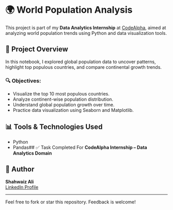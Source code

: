 # 🌍 World Population Analysis

This project is part of my **Data Analytics Internship** at [CodeAlpha](https://www.linkedin.com/company/codealpha/posts/?feedView=all), aimed at analyzing world population trends using Python and data visualization tools.

## 📌 Project Overview

In this notebook, I explored global population data to uncover patterns, highlight top populous countries, and compare continental growth trends.

### 🔍 Objectives:
- Visualize the top 10 most populous countries.
- Analyze continent-wise population distribution.
- Understand global population growth over time.
- Practice data visualization using Seaborn and Matplotlib.

## 📊 Tools & Technologies Used
- Python
- Pandas## ✅ Task Completed For
**CodeAlpha Internship – Data Analytics Domain**

## 📌 Author
**Shahwaiz Ali**  
[LinkedIn Profile](https://www.linkedin.com/in/shahwaiz-ali-b397b136b/) 

---

Feel free to fork or star this repository. Feedback is welcome!


  
